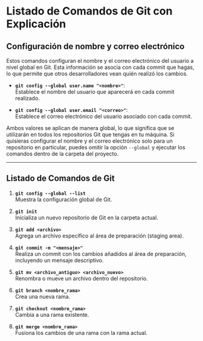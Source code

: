 
# Listado de Comandos de Git con Explicación

## Configuración de nombre y correo electrónico

Estos comandos configuran el nombre y el correo electrónico del usuario a nivel global en Git. Esta información se asocia con cada commit que hagas, lo que permite que otros desarrolladores vean quién realizó los cambios.

- **`git config --global user.name "<nombre>"`**:  
   Establece el nombre del usuario que aparecerá en cada commit realizado.
  
- **`git config --global user.email "<correo>"`**:  
   Establece el correo electrónico del usuario asociado con cada commit.

Ambos valores se aplican de manera global, lo que significa que se utilizarán en todos los repositorios Git que tengas en tu máquina. Si quisieras configurar el nombre y el correo electrónico solo para un repositorio en particular, puedes omitir la opción `--global` y ejecutar los comandos dentro de la carpeta del proyecto.

---

## Listado de Comandos de Git

1. **`git config --global --list`**  
   Muestra la configuración global de Git.

2. **`git init`**  
   Inicializa un nuevo repositorio de Git en la carpeta actual.

3. **`git add <archivo>`**  
   Agrega un archivo específico al área de preparación (staging area).

4. **`git commit -m "<mensaje>"`**  
   Realiza un commit con los cambios añadidos al área de preparación, incluyendo un mensaje descriptivo.

5. **`git mv <archivo_antiguo> <archivo_nuevo>`**  
   Renombra o mueve un archivo dentro del repositorio.

6. **`git branch <nombre_rama>`**  
   Crea una nueva rama.

7. **`git checkout <nombre_rama>`**  
    Cambia a una rama existente.

8. **`git merge <nombre_rama>`**  
    Fusiona los cambios de una rama con la rama actual.


